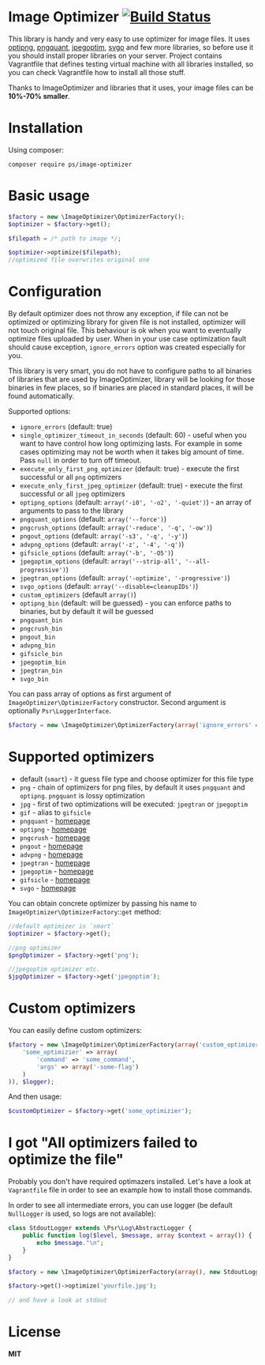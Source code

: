 # Image Optimizer [![Build Status](https://travis-ci.org/psliwa/image-optimizer.svg?branch=master)](https://travis-ci.org/psliwa/image-optimizer)

This library is handy and very easy to use optimizer for image files. It uses [optipng][2], [pngquant][1], [jpegoptim][6], [svgo][9] and few more libraries,
so before use it you should install proper libraries on your server. Project contains Vagrantfile that defines testing
virtual machine with all libraries installed, so you can check Vagrantfile how to install all those stuff.

Thanks to ImageOptimizer and libraries that it uses, your image files can be **10%-70% smaller**.

# Installation

Using composer:

    composer require ps/image-optimizer

# Basic usage

```php
$factory = new \ImageOptimizer\OptimizerFactory();
$optimizer = $factory->get();

$filepath = /* path to image */;

$optimizer->optimize($filepath);
//optimized file overwrites original one
```

# Configuration

By default optimizer does not throw any exception, if file can not be optimized or optimizing library for given file is
not installed, optimizer will not touch original file. This behaviour is ok when you want to eventually optimize files
uploaded by user. When in your use case optimization fault should cause exception, `ignore_errors` option was created
especially for you.

This library is very smart, you do not have to configure paths to all binaries of libraries that are used by ImageOptimizer,
library will be looking for those binaries in few places, so if binaries are placed in standard places, it will be found
automatically.

Supported options:

* `ignore_errors` (default: true)
* `single_optimizer_timeout_in_seconds` (default: 60) - useful when you
  want to have control how long optimizing lasts. For example in some
  cases optimizing may not be worth when it takes big amount of time.
  Pass `null` in order to turn off timeout.
* `execute_only_first_png_optimizer` (default: true) - execute the first
  successful or all `png` optimizers
* `execute_only_first_jpeg_optimizer` (default: true) - execute the first successful or all `jpeg` optimizers
* `optipng_options` (default: `array('-i0', '-o2', '-quiet')`) - an array of arguments to pass to the library
* `pngquant_options` (default: `array('--force')`)
* `pngcrush_options` (default: `array('-reduce', '-q', '-ow')`)
* `pngout_options` (default: `array('-s3', '-q', '-y')`)
* `advpng_options` (default: `array('-z', '-4', '-q')`)
* `gifsicle_options` (default: `array('-b', '-O5')`)
* `jpegoptim_options` (default: `array('--strip-all', '--all-progressive')`)
* `jpegtran_options` (default: `array('-optimize', '-progressive')`)
* `svgo_options` (default: `array('--disable=cleanupIDs')`)
* `custom_optimizers` (default `array()`)
* `optipng_bin` (default: will be guessed) - you can enforce paths to binaries, but by default it will be guessed
* `pngquant_bin`
* `pngcrush_bin`
* `pngout_bin`
* `advpng_bin`
* `gifsicle_bin`
* `jpegoptim_bin`
* `jpegtran_bin`
* `svgo_bin`

You can pass array of options as first argument of `ImageOptimizer\OptimizerFactory` constructor. Second argument is
optionally `Psr\LoggerInterface`.

```php
$factory = new \ImageOptimizer\OptimizerFactory(array('ignore_errors' => false), $logger);
```

# Supported optimizers

* default (`smart`) - it guess file type and choose optimizer for this file type
* `png` - chain of optimizers for png files, by default it uses `pngquant` and `optipng`. `pngquant` is lossy optimization
* `jpg` - first of two optimizations will be executed: `jpegtran` or `jpegoptim`
* `gif` - alias to `gifsicle`
* `pngquant` - [homepage][1]
* `optipng` - [homepage][2]
* `pngcrush` - [homepage][3]
* `pngout` - [homepage][4]
* `advpng` - [homepage][5]
* `jpegtran` - [homepage][6]
* `jpegoptim` - [homepage][7]
* `gifsicle` - [homepage][8]
* `svgo` - [homepage][9]

You can obtain concrete optimizer by passing his name to `ImageOptimizer\OptimizerFactory`::`get` method:

```php
//default optimizer is `smart`
$optimizer = $factory->get();

//png optimizer
$pngOptimizer = $factory->get('png');

//jpegoptim optimizer etc.
$jpgOptimizer = $factory->get('jpegoptim');
```

# Custom optimizers

You can easily define custom optimizers:

```php
$factory = new \ImageOptimizer\OptimizerFactory(array('custom_optimizers' => array(
    'some_optimizier' => array(
        'command' => 'some_command',
        'args' => array('-some-flag')
    )
)), $logger);
```

And then usage:

```php
$customOptimizer = $factory->get('some_optimizier');
```

# I got "All optimizers failed to optimize the file"

Probably you don't have required optimazers installed. Let's have a look
at `Vagrantfile` file in order to see an example how to install those
commands.

In order to see all intermediate errors, you can use logger (be default
`NullLogger` is used, so logs are not available):

```php
class StdoutLogger extends \Psr\Log\AbstractLogger { 
    public function log($level, $message, array $context = array()) { 
        echo $message."\n"; 
    }
}

$factory = new \ImageOptimizer\OptimizerFactory(array(), new StdoutLogger());

$factory->get()->optimize('yourfile.jpg');

// and have a look at stdout
```

# License

**MIT**

[1]: http://pngquant.org/
[2]: http://optipng.sourceforge.net/
[3]: http://pmt.sourceforge.net/pngcrush/
[4]: http://www.jonof.id.au/kenutils
[5]: http://advancemame.sourceforge.net/doc-advpng.html
[6]: http://jpegclub.org/jpegtran/
[7]: http://freecode.com/projects/jpegoptim
[8]: http://www.lcdf.org/gifsicle/
[9]: https://github.com/svg/svgo
